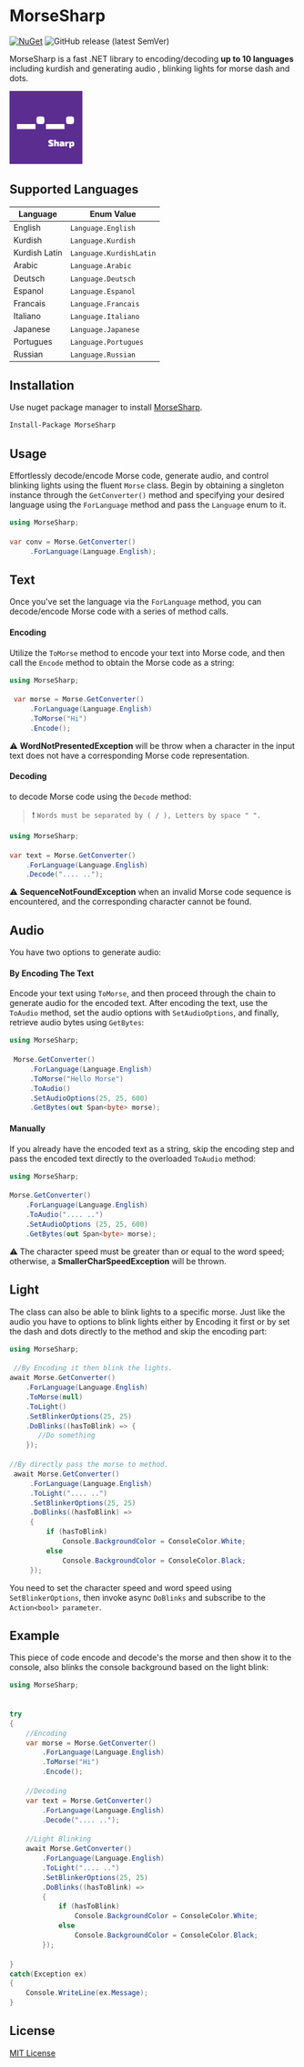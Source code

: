 # MorseSharp
[![NuGet](https://img.shields.io/nuget/dt/MorseSharp?logo=nuget)](https://www.nuget.org/packages/MorseSharp)
![GitHub release (latest SemVer)](https://img.shields.io/github/v/release/p6laris/MorseSharp)

MorseSharp is a fast .NET library to encoding/decoding  **up to 10 languages** including kurdish and generating audio , blinking lights for morse dash and dots.

![alt text](https://github.com/p6laris/MorseSharp/blob/master/MorseSharp.png?raw=true)

## Supported Languages

| Language      | Enum Value   |
|---------------|--------------|
| English       | `Language.English` |
| Kurdish       | `Language.Kurdish` |
| Kurdish Latin | `Language.KurdishLatin` |
| Arabic        | `Language.Arabic` |
| Deutsch       | `Language.Deutsch` |
| Espanol       | `Language.Espanol` |
| Francais      | `Language.Francais` |
| Italiano      | `Language.Italiano` |
| Japanese      | `Language.Japanese` |
| Portugues     | `Language.Portugues` |
| Russian       | `Language.Russian` |

## Installation
Use nuget package manager to install [MorseSharp](https://www.nuget.org/packages/MorseSharp).
```bash
Install-Package MorseSharp
```
## Usage
Effortlessly decode/encode Morse code, generate audio, and control blinking lights using the fluent `Morse` class. Begin by obtaining a singleton instance through the `GetConverter()` method and specifying your desired language using the `ForLanguage` method and pass the `Language` enum to it.

```C#
using MorseSharp;

var conv = Morse.GetConverter()
     .ForLanguage(Language.English);
```

## Text
Once you've set the language via the `ForLanguage` method, you can decode/encode Morse code with a series of method calls.

#### Encoding
Utilize the `ToMorse` method to encode your text into Morse code, and then call the `Encode` method to obtain the Morse code as a string:

```C#
using MorseSharp;

 var morse = Morse.GetConverter()
     .ForLanguage(Language.English)
     .ToMorse("Hi")
     .Encode();
```

:warning: __WordNotPresentedException__ will be throw when a character in the input text does not have a corresponding Morse code representation.


#### Decoding
to decode Morse code using the `Decode` method:
 > :exclamation: ``Words must be separated by ( / ), Letters by space " ".``

```C#
using MorseSharp;

var text = Morse.GetConverter()
    .ForLanguage(Language.English)
    .Decode(".... ..");

```
:warning: __SequenceNotFoundException__ when an invalid Morse code sequence is encountered, and the corresponding character cannot be found.

## Audio
You have two options to generate audio:

#### By Encoding The Text
Encode your text using `ToMorse`, and then proceed through the chain to generate audio for the encoded text. After encoding the text, use the `ToAudio` method, set the audio options with `SetAudioOptions`, and finally, retrieve audio bytes using `GetBytes`:

```C#
using MorseSharp;

 Morse.GetConverter()
     .ForLanguage(Language.English)
     .ToMorse("Hello Morse")
     .ToAudio()
     .SetAudioOptions(25, 25, 600)
     .GetBytes(out Span<byte> morse);
```

#### Manually
If you already have the encoded text as a string, skip the encoding step and pass the encoded text directly to the overloaded `ToAudio` method:
```C#
using MorseSharp;

Morse.GetConverter()
    .ForLanguage(Language.English)
    .ToAudio(".... ..")
    .SetAudioOptions (25, 25, 600)
    .GetBytes(out Span<byte> morse);

```
:warning: The character speed must be greater than or equal to the word speed; otherwise, a __SmallerCharSpeedException__ will be thrown.

## Light
The class can also be able to blink lights to a specific morse. Just like the audio you have to options to blink lights either by Encoding it first or by set the dash and dots directly to the method and skip the encoding part:

```C#
using MorseSharp;

 //By Encoding it then blink the lights.
await Morse.GetConverter()
    .ForLanguage(Language.English)
    .ToMorse(null)
    .ToLight()
    .SetBlinkerOptions(25, 25)
    .DoBlinks((hasToBlink) => {
       //Do something
    });

//By directly pass the morse to method.
 await Morse.GetConverter()
     .ForLanguage(Language.English)
     .ToLight(".... ..")
     .SetBlinkerOptions(25, 25)
     .DoBlinks((hasToBlink) =>
     {
         if (hasToBlink)
             Console.BackgroundColor = ConsoleColor.White;
         else 
             Console.BackgroundColor = ConsoleColor.Black;
     });
```
You need to set the character speed and word speed using `SetBlinkerOptions`, then invoke async `DoBlinks` and subscribe to the `Action<bool> parameter`.

## Example 
This piece of code encode and decode's the morse and then show it to the console, also blinks the console background based on the light blink:
```C#
using MorseSharp;


try
{
    //Encoding
    var morse = Morse.GetConverter()
        .ForLanguage(Language.English)
        .ToMorse("Hi")
        .Encode();

    //Decoding
    var text = Morse.GetConverter()
        .ForLanguage(Language.English)
        .Decode(".... ..");

    //Light Blinking
    await Morse.GetConverter()
        .ForLanguage(Language.English)
        .ToLight(".... ..")
        .SetBlinkerOptions(25, 25)
        .DoBlinks((hasToBlink) =>
        {
            if (hasToBlink)
                Console.BackgroundColor = ConsoleColor.White;
            else 
                Console.BackgroundColor = ConsoleColor.Black;
        });

}
catch(Exception ex)
{
    Console.WriteLine(ex.Message);
}
```

## License
[MIT License](LICENSE)
